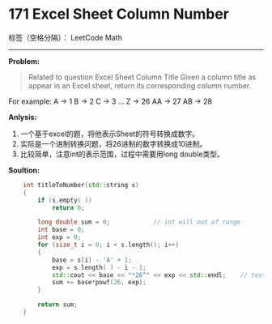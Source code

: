 ﻿# 171 Excel Sheet Column Number

标签（空格分隔）： LeetCode Math

---

**Problem:**
>   Related to question Excel Sheet Column Title
    Given a column title as appear in an Excel sheet, return its corresponding column number.
>
For example:
    A -> 1
    B -> 2
    C -> 3
    ...
    Z -> 26
    AA -> 27
    AB -> 28 

**Anlysis:**

 1. 一个基于excel的题，将他表示Sheet的符号转换成数字。
 2. 实际是一个进制转换问题，将26进制的数字转换成10进制。
 3. 比较简单，注意int的表示范围，过程中需要用long double类型。

**Soultion:**
```cpp
	int titleToNumber(std::string s)
	{
		if (s.empty( ))
			return 0;

		long double sum = 0;			// int will out of range
		int base = 0;
		int exp = 0;
		for (size_t i = 0; i < s.length(); i++)
		{
			base = s[i] - 'A' + 1;
			exp = s.length( ) - i - 1;
			std::cout << base << "*26^" << exp << std::endl;    // test
			sum += base*powf(26, exp);
		}

		return sum;
	}
```

